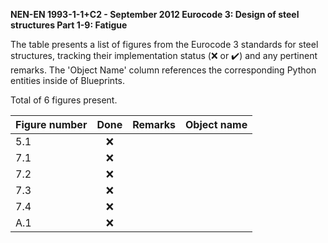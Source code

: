 **NEN-EN 1993-1-1+C2 - September 2012
Eurocode 3: Design of steel structures
Part 1-9: Fatigue**

The table presents a list of figures from the Eurocode 3 standards for steel structures, tracking their implementation status (:x: or :heavy_check_mark:)
and any pertinent remarks. The 'Object Name' column references the corresponding Python entities inside of Blueprints.

Total of 6 figures present.

| Figure number | Done | Remarks | Object name |
|:--------------|:----:|:--------|:------------|
| 5.1           | :x:  |         |             |
| 7.1           | :x:  |         |             |
| 7.2           | :x:  |         |             |
| 7.3           | :x:  |         |             |
| 7.4           | :x:  |         |             |
| A.1           | :x:  |         |             |